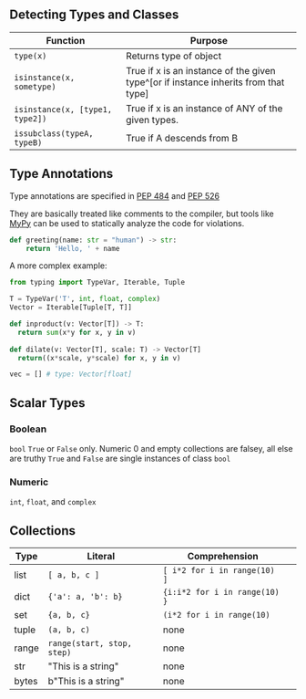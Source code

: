 
```toc
```

## Detecting Types and Classes

| Function                        | Purpose                                                                                                                                            |
| ------------------------------- | -------------------------------------------------------------------------------------------------------------------------------------------------- |
| `type(x)`                       | Returns type of object                                                                                                                             |
| `isinstance(x, sometype)`       | True if x is an instance of the given type^[or if instance inherits from that type] |
| `isinstance(x, [type1, type2])` | True if x is an instance of ANY of the given types.                                                                                                                                                   |
| `issubclass(typeA, typeB)`      | True if A descends from B                                                                                                                          |

## Type Annotations
Type annotations are specified in [PEP 484](https://peps.python.org/pep-0484/) and [PEP 526](https://peps.python.org/pep-0526/)

They are basically treated like comments to the compiler, but tools like 
[MyPy](https://mypy.readthedocs.io/en/stable/) can be used to statically analyze the code for violations. 

```python
def greeting(name: str = "human") -> str:
	return 'Hello, ' + name
```

A more complex example:
```python
from typing import TypeVar, Iterable, Tuple

T = TypeVar('T', int, float, complex)
Vector = Iterable[Tuple[T, T]]

def inproduct(v: Vector[T]) -> T:
  return sum(x*y for x, y in v)
  
def dilate(v: Vector[T], scale: T) -> Vector[T]
  return((x*scale, y*scale) for x, y in v)

vec = [] # type: Vector[float]
```


## Scalar Types

### Boolean
`bool`
`True` or `False` only. 
Numeric 0 and empty collections are falsey, all else are truthy
`True` and `False` are single instances of class `bool`

### Numeric
`int`, `float`, and `complex`

## Collections
| Type  | Literal                    | Comprehension                 |     |
| ----- | -------------------------- | ----------------------------- | --- |
| list  | `[ a, b, c ]`              | `[ i*2 for i in range(10) ]`  |     |
| dict  | `{'a': a, 'b': b} `        | `{i:i*2 for i in range(10) }` |     |
| set   | `{a, b, c}`                | `(i*2 for i in range(10)`     |     |
| tuple | `(a, b, c)`                | none                          |     |
| range | `range(start, stop, step)` | none                          |     |
| str   | "This is a string"         | none                          |     |
| bytes | b"This is a string"        | none                              |     |
